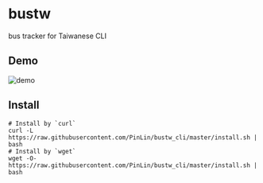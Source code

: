 # bustw

bus tracker for Taiwanese CLI

## Demo

![demo](https://i.imgur.com/GsGHfgi.png)

## Install

```shell
# Install by `curl`
curl -L https://raw.githubusercontent.com/PinLin/bustw_cli/master/install.sh | bash
# Install by `wget`
wget -O- https://raw.githubusercontent.com/PinLin/bustw_cli/master/install.sh | bash
```
